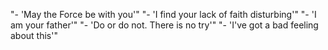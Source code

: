 "- 'May the Force be with you'"
"- 'I find your lack of faith disturbing'"
"- 'I am your father'"
"- 'Do or do not. There is no try'"
"- 'I've got a bad feeling about this'"
